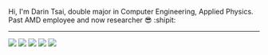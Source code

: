 Hi, I'm Darin Tsai, double major in Computer Engineering, Applied Physics. Past AMD employee and now researcher :sunglasses: :shipit:
<hr/>

![](http://github-profile-summary-cards.vercel.app/api/cards/profile-details?username=darint916&theme=2077)
![](http://github-profile-summary-cards.vercel.app/api/cards/repos-per-language?username=darint916&theme=2077)
![](http://github-profile-summary-cards.vercel.app/api/cards/most-commit-language?username=darint916&theme=2077)
![](http://github-profile-summary-cards.vercel.app/api/cards/stats?username=darint916&theme=2077)
![](http://github-profile-summary-cards.vercel.app/api/cards/productive-time?username=darint916&theme=2077&utcOffset=8)

